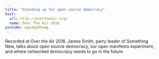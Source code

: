 ```yaml
---
title: "Standing up for open source democracy"
host:
  url: http://overtheair.org/
  name: Over The Air 2016
youtube: egoZqx0twog
---
```

Recorded at Over the Air 2016. James Smith, party leader of Something New, talks about open source democracy, our open manifesto experiment, and where networked democracy needs to go in the future.
